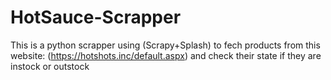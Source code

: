 # HotSauce-Scrapper
This is a python scrapper using (Scrapy+Splash) to fech products from this website: (https://hotshots.inc/default.aspx) and check their state if they are instock or outstock
